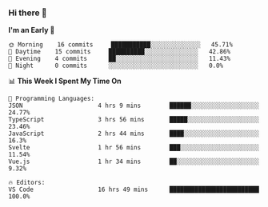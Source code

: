 ### Hi there 👋

<!--
**alexanderniebuhr/alexanderniebuhr** is a ✨ _special_ ✨ repository because its `README.md` (this file) appears on your GitHub profile.

Here are some ideas to get you started:

- 🔭 I’m currently working on ...
- 🌱 I’m currently learning ...
- 👯 I’m looking to collaborate on ...
- 🤔 I’m looking for help with ...
- 💬 Ask me about ...
- 📫 How to reach me: ...
- 😄 Pronouns: ...
- ⚡ Fun fact: ...
-->

<!--START_SECTION:waka-->
**I'm an Early 🐤** 

```text
🌞 Morning    16 commits     ███████████░░░░░░░░░░░░░░   45.71% 
🌆 Daytime    15 commits     ██████████░░░░░░░░░░░░░░░   42.86% 
🌃 Evening    4 commits      ██░░░░░░░░░░░░░░░░░░░░░░░   11.43% 
🌙 Night      0 commits      ░░░░░░░░░░░░░░░░░░░░░░░░░   0.0%

```


📊 **This Week I Spent My Time On** 

```text
💬 Programming Languages: 
JSON                     4 hrs 9 mins        ██████░░░░░░░░░░░░░░░░░░░   24.77% 
TypeScript               3 hrs 56 mins       █████░░░░░░░░░░░░░░░░░░░░   23.46% 
JavaScript               2 hrs 44 mins       ████░░░░░░░░░░░░░░░░░░░░░   16.3% 
Svelte                   1 hr 56 mins        ███░░░░░░░░░░░░░░░░░░░░░░   11.54% 
Vue.js                   1 hr 34 mins        ██░░░░░░░░░░░░░░░░░░░░░░░   9.32%

🔥 Editors: 
VS Code                  16 hrs 49 mins      █████████████████████████   100.0%

```


<!--END_SECTION:waka-->
